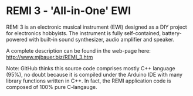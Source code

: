 # REMI 3 - 'All-in-One' EWI

REMI 3 is an electronic musical instrument (EWI) designed as a DIY project for electronics hobbyists.
The instrument is fully self-contained, battery-powered with built-in sound synthesizer, audio amplifier and speaker. 

A complete description can be found in the web-page here: 
http://www.mjbauer.biz/REMI_3.htm

Note: GitHub thinks this source code comprises mostly C++ language (95%), no doubt because it is compiled under the Arduino IDE with many library functions written in C++. In fact, the REMI application code is composed of 100% pure C-langauge.
